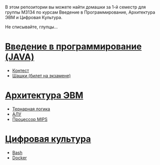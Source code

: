 В этом репозитории вы можете найти домашки за 1-й семестр для группы M3134
по курсам Введение в Программирование, Архитектура ЭВМ и Цифровая Культура.

Не списывайте, глупцы...

# [Введение в программирование (JAVA)](https://github.com/wifftees/CT_ITMO_y2023/tree/main/java-solutions) 
  - [Контест](https://github.com/wifftees/CT_ITMO_y2023/tree/main/java-solutions/qf-solutions)
  - [Шашки (билет на экзамене)](https://github.com/wifftees/CT_ITMO_y2023/tree/main/java-solutions/prog-intro-exam)
# [Архитектура ЭВМ](https://github.com/wifftees/CT_ITMO_y2023/tree/main/arch)
  - [Тернарная логика](https://github.com/wifftees/CT_ITMO_y2023/tree/main/arch/hw1)
  - [АЛУ](https://github.com/wifftees/CT_ITMO_y2023/tree/main/arch/hw2)
  - [Процессор MIPS](https://github.com/wifftees/CT_ITMO_y2023/tree/main/arch/hw3)
# [Цифровая культура](https://github.com/wifftees/CT_ITMO_y2023/tree/main/dc)
  - [Bash](https://github.com/wifftees/CT_ITMO_y2023/tree/main/dc/bash)
  - [Docker](https://github.com/wifftees/CT_ITMO_y2023/tree/main/dc/docker)
